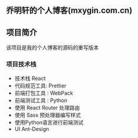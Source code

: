 ## 乔明轩的个人博客(mxygin.com.cn)

## 项目简介
该项目是我的个人博客的源码的重写版本

### 项目技术栈
- 技术栈 React
- 代码规范工具: Prettier
- 前端打包工具 : WebPack
- 前端测试工具 : Python
- 使用 React Router 处理路由
- 使用 Sass 预处理器编写样式
- 使用Python语言进行前端测试
- UI Ant-Design